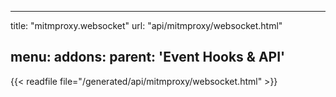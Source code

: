 
---
title: "mitmproxy.websocket"
url: "api/mitmproxy/websocket.html"

menu:
    addons:
        parent: 'Event Hooks & API'
---

{{< readfile file="/generated/api/mitmproxy/websocket.html" >}}
